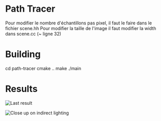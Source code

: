 # Path Tracer


Pour modifier le nombre d'échantillons pas pixel, il faut le faire dans le fichier scene.hh
Pour modifier la taille de l'image il faut modifier la width dans scene.cc (~ ligne 32)


# Building

cd path-tracer
cmake ..
make
./main

# Results

![Last result](https://github.com/Filmoo/Path-Tracer/blob/main/1.ppm)

![Close up on indirect lighting](https://github.com/Filmoo/Path-Tracer/blob/main/indirect.png)

